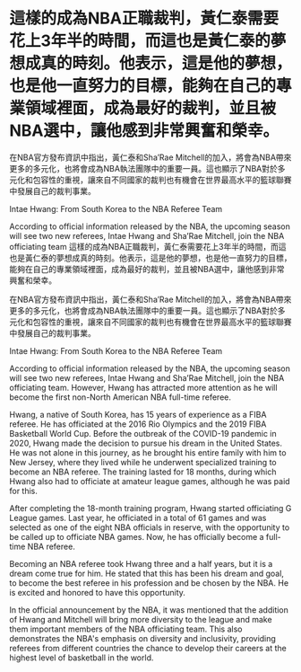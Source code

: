 #  這樣的成為NBA正職裁判，黃仁泰需要花上3年半的時間，而這也是黃仁泰的夢想成真的時刻。他表示，這是他的夢想，也是他一直努力的目標，能夠在自己的專業領域裡面，成為最好的裁判，並且被NBA選中，讓他感到非常興奮和榮幸。

在NBA官方發布資訊中指出，黃仁泰和Sha’Rae Mitchell的加入，將會為NBA帶來更多的多元化，也將會成為NBA執法團隊中的重要一員。這也顯示了NBA對於多元化和包容性的重視，讓來自不同國家的裁判也有機會在世界最高水平的籃球聯賽中發展自己的裁判事業。

Intae Hwang: From South Korea to the NBA Referee Team

According to official information released by the NBA, the upcoming season will see two new referees, Intae Hwang and Sha’Rae Mitchell, join the NBA officiating team 
  這樣的成為NBA正職裁判，黃仁泰需要花上3年半的時間，而這也是黃仁泰的夢想成真的時刻。他表示，這是他的夢想，也是他一直努力的目標，能夠在自己的專業領域裡面，成為最好的裁判，並且被NBA選中，讓他感到非常興奮和榮幸。

在NBA官方發布資訊中指出，黃仁泰和Sha’Rae Mitchell的加入，將會為NBA帶來更多的多元化，也將會成為NBA執法團隊中的重要一員。這也顯示了NBA對於多元化和包容性的重視，讓來自不同國家的裁判也有機會在世界最高水平的籃球聯賽中發展自己的裁判事業。

Intae Hwang: From South Korea to the NBA Referee Team

According to official information released by the NBA, the upcoming season will see two new referees, Intae Hwang and Sha’Rae Mitchell, join the NBA officiating team. However, Hwang has attracted more attention as he will become the first non-North American NBA full-time referee.

Hwang, a native of South Korea, has 15 years of experience as a FIBA referee. He has officiated at the 2016 Rio Olympics and the 2019 FIBA Basketball World Cup. Before the outbreak of the COVID-19 pandemic in 2020, Hwang made the decision to pursue his dream in the United States. He was not alone in this journey, as he brought his entire family with him to New Jersey, where they lived while he underwent specialized training to become an NBA referee. The training lasted for 18 months, during which Hwang also had to officiate at amateur league games, although he was paid for this.

After completing the 18-month training program, Hwang started officiating G League games. Last year, he officiated in a total of 61 games and was selected as one of the eight NBA officials in reserve, with the opportunity to be called up to officiate NBA games. Now, he has officially become a full-time NBA referee.

Becoming an NBA referee took Hwang three and a half years, but it is a dream come true for him. He stated that this has been his dream and goal, to become the best referee in his profession and be chosen by the NBA. He is excited and honored to have this opportunity.

In the official announcement by the NBA, it was mentioned that the addition of Hwang and Mitchell will bring more diversity to the league and make them important members of the NBA officiating team. This also demonstrates the NBA's emphasis on diversity and inclusivity, providing referees from different countries the chance to develop their careers at the highest level of basketball in the world.